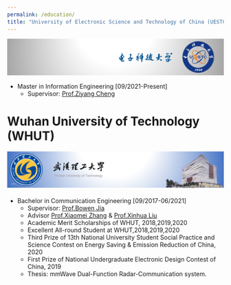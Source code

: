 ```yaml
---
permalink: /education/
title: "University of Electronic Science and Technology of China (UESTC)"
---
```


[![](/images/education/uestc.png)](https://en.uestc.edu.cn/)

+ Master in Information Engineering [09/2021-Present]
  + Supervisor: [Prof.Ziyang Cheng](https://ieeexplore.ieee.org/author/37086074581)

# Wuhan University of Technology (WHUT)

[![](/images/education/whut.png)](http://english.whut.edu.cn/)

+ Bachelor in Communication Engineering [09/2017-06/2021]
  + Supervisor: [Prof.Bowen Jia](https://scholar.google.com.hk/citations?user=GLzYyJwAAAAJ&hl=en&oi=sra)
  + Advisor [Prof.Xiaomei Zhang](http://wutinfo.whut.edu.cn/yjspy/dsjs/201809/t20180901_320665.shtml) & [Prof.Xinhua Liu](http://wutinfo.whut.edu.cn/yjspy/dsjs/201804/t20180429_306024.shtml)
  + Academic Merit Scholarships of WHUT, 2018,2019,2020
  + Excellent All-round Student at WHUT,2018,2019,2020
  + Third Prize of 13th National University Student Social Practice and Science Contest on Energy Saving & Emission Reduction of China, 2020
  + First Prize of National Undergraduate Electronic Design Contest of China, 2019
  + Thesis: mmWave Dual-Function Radar-Communication system.

